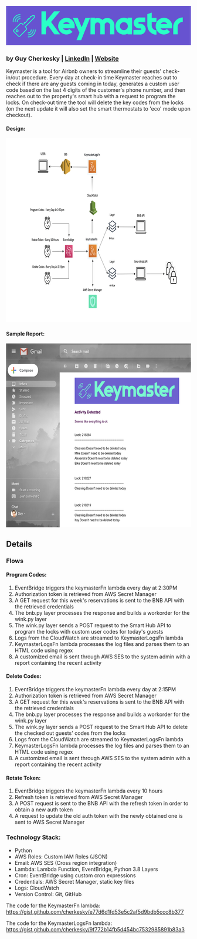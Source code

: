 ![Keymaster](https://github.com/cherkesky/keymaster/blob/master/keymaster_logo.png)

### by Guy Cherkesky | [LinkedIn](http://linkedin.com/in/cherkesky) | [Website](http://cherkesky.com)

Keymaster is a tool for Airbnb owners to streamline their guests' check-in/out procedure.
Every day at check-in time Keymaster reaches out to check if there are any guests coming in today, generates a custom user code based on the last 4 digits of the customer's phone number, and then reaches out to the property's smart hub with a request to program the locks. On check-out time the tool will delete the key codes from the locks (on the next update it will also set the smart thermostats to 'eco' mode upon checkout).

#### Design: 
<img src="https://github.com/cherkesky/keymaster/blob/master/design.png" height="500" width="800">

#### Sample Report: 
<img src="https://github.com/cherkesky/keymaster/blob/master/report.png" height="500" width="800">


## Details

### Flows

#### Program Codes: 
1. EventBridge triggers the keymasterFn lambda every day at 2:30PM
2. Authorization token is retrieved from AWS Secret Manager
3. A GET request for this week's reservations is sent to the BNB API with the retrieved credentials
4. The bnb.py layer processes the response and builds a workorder for the wink.py layer
5. The wink.py layer sends a POST request to the Smart Hub API to program the locks with custom user codes for today's guests
6. Logs from the CloudWatch are streamed to KeymasterLogsFn lambda 
7. KeymasterLogsFn lambda processes the log files and parses them to an HTML code using regex
8. A customized email is sent through AWS SES to the system admin with a report containing the recent activity

#### Delete Codes: 
1. EventBridge triggers the keymasterFn lambda every day at 2:15PM
2. Authorization token is retrieved from AWS Secret Manager
3. A GET request for this week's reservations is sent to the BNB API with the retrieved credentials
4. The bnb.py layer processes the response and builds a workorder for the wink.py layer
5. The wink.py layer sends a POST request to the Smart Hub API to delete the checked out guests' codes from the locks
6. Logs from the CloudWatch are streamed to KeymasterLogsFn lambda 
7. KeymasterLogsFn lambda processes the log files and parses them to an HTML code using regex
8. A customized email is sent through AWS SES to the system admin with a report containing the recent activity

#### Rotate Token: 
1. EventBridge triggers the keymasterFn lambda every 10 hours
2. Refresh token is retrieved from AWS Secret Manager
3. A POST request is sent to the BNB API with the refresh token in order to obtain a new auth token
4. A request to update the old auth token with the newly obtained one is sent to AWS Secret Manager


### Technology Stack: 
- Python
- AWS Roles: Custom IAM Roles (JSON)
- Email: AWS SES (Cross region integration)
- Lambda: Lambda Function, EventBridge, Python 3.8 Layers
- Cron: EventBridge using custom cron expressions
- Credentials: AWS Secret Manager, static key files
- Logs: CloudWatch
- Version Control: Git, GitHub

The code for the KeymasterFn lambda:
https://gist.github.com/cherkesky/e77d6d1fd53e5c2af5d9bdb5ccc8b377

The code for the KeymasterLogsFn lambda:
https://gist.github.com/cherkesky/9f772b14fb5d454bc7532985891b83a3
